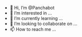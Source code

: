 - 👋 Hi, I’m @Panchabot
- 👀 I’m interested in ...
- 🌱 I’m currently learning ...
- 💞️ I’m looking to collaborate on ...
- 📫 How to reach me ...

<!---
Panchabot/Panchabot is a ✨ special ✨ repository because its `README.md` (this file) appears on your GitHub profile.
You can click the Preview link to take a look at your changes.
--->
